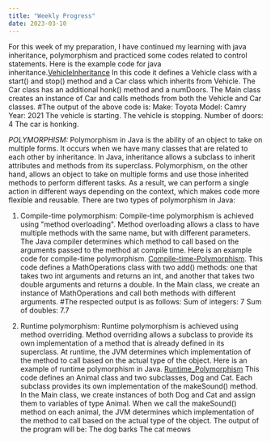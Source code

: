 ```yaml
---
title: "Weekly Progress"
date: 2023-03-10
---
```

For this week of my preparation, I have continued my learning with java inheritance, polymorphism and practiced some codes related to control statements.
Here is the example code for java inheritance.[VehicleInheritance](https://github.com/Srihitha2/Software-Engineering/blob/main/codes/InheritanceExample.java)
In this code it defines a Vehicle class with a start() and stop() method and a Car class which inherits from Vehicle. The Car class has an additional honk() method and a numDoors. The Main class creates an instance of Car and calls methods from both the Vehicle and Car classes.
#The output of the above code is:
Make: Toyota
Model: Camry
Year: 2021
The vehicle is starting.
The vehicle is stopping.
Number of doors: 4
The car is honking.

*POLYMORPHISM:*
Polymorphism in Java is the ability of an object to take on multiple forms. It occurs when we have many classes that are related to each other by inheritance. In Java, inheritance allows a subclass to inherit attributes and methods from its superclass. Polymorphism, on the other hand, allows an object to take on multiple forms and use those inherited methods to perform different tasks. As a result, we can perform a single action in different ways depending on the context, which makes code more flexible and reusable.
There are two types of polymorphism in Java:
1. Compile-time polymorphism:
Compile-time polymorphism is achieved using "method overloading". Method overloading allows a class to have multiple methods with the same name, but with different parameters. The Java compiler determines which method to call based on the arguments passed to the method at compile time.
Here is an example code for compile-time polymorphism. [Compile-time-Polymorphism](https://github.com/Srihitha2/SoftwareEngineering/blob/main/codes/Compiletime_poly.java). This code defines a MathOperations class with two add() methods: one that takes two int arguments and returns an int, and another that takes two double arguments and returns a double. In the Main class, we create an instance of MathOperations and call both methods with different arguments.
#The respected output is as follows:
Sum of integers: 7
Sum of doubles: 7.7

2. Runtime polymorphism:
Runtime polymorphism is achieved using method overriding. Method overriding allows a subclass to provide its own implementation of a method that is already defined in its superclass. At runtime, the JVM determines which implementation of the method to call based on the actual type of the object.
Here is an example of runtime polymorphism in Java. [Runtime_Polymorphism](https://github.com/Srihitha2/Software-Engineering/blob/main/codes/Runtime_polymorphism.java)
This code defines an Animal class and two subclasses, Dog and Cat. Each subclass provides its own implementation of the makeSound() method. In the Main class, we create instances of both Dog and Cat and assign them to variables of type Animal. When we call the makeSound() method on each animal, the JVM determines which implementation of the method to call based on the actual type of the object.
The output of the program will be:
The dog barks
The cat meows


